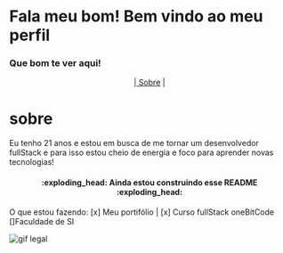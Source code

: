 # Fala meu bom! Bem vindo ao meu perfil
<h3>Que bom te ver aqui!</h3>
<p align="center">
|<a href=#sobre> Sobre</a> |
</p>

# sobre
<p>Eu tenho 21 anos e estou em busca de me tornar um desenvolvedor fullStack e para isso estou cheio de energia e foco para aprender novas tecnologias!</p>

<h4 align="center">:exploding_head: Ainda estou construindo esse README :exploding_head: </h4>

O que estou fazendo:
    [x] Meu portifólio
|  [x] Curso fullStack oneBitCode
    []Faculdade de SI

<img alt="gif legal" title="Readme" src="https://media0.giphy.com/media/dxn6fRlTIShoeBr69N/giphy.webp?cid=ecf05e477ieb47qv524p3h9emcmzfp4bakds4z5on12egzu9&rid=giphy.webp&ct=g">